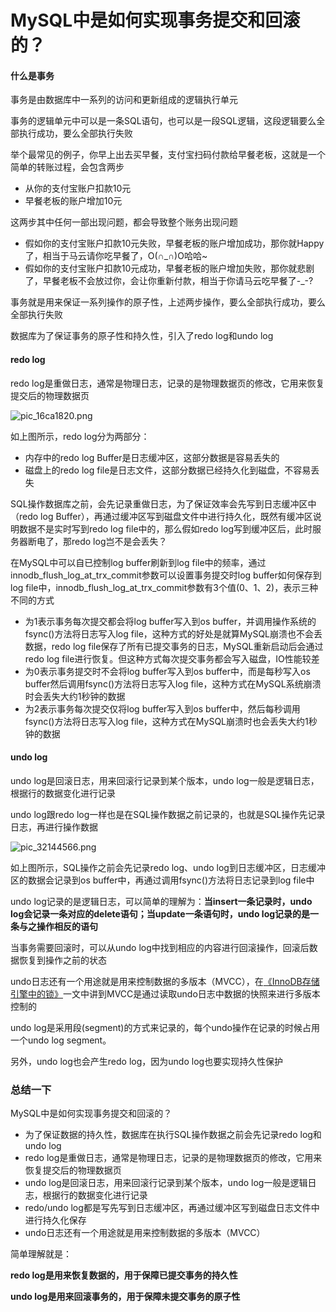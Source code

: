 # MySQL中是如何实现事务提交和回滚的？

#### 什么是事务

事务是由数据库中一系列的访问和更新组成的逻辑执行单元

事务的逻辑单元中可以是一条SQL语句，也可以是一段SQL逻辑，这段逻辑要么全部执行成功，要么全部执行失败

举个最常见的例子，你早上出去买早餐，支付宝扫码付款给早餐老板，这就是一个简单的转账过程，会包含两步

- 从你的支付宝账户扣款10元
- 早餐老板的账户增加10元

这两步其中任何一部出现问题，都会导致整个账务出现问题

- 假如你的支付宝账户扣款10元失败，早餐老板的账户增加成功，那你就Happy了，相当于马云请你吃早餐了，O(∩_∩)O哈哈~
- 假如你的支付宝账户扣款10元成功，早餐老板的账户增加失败，那你就悲剧了，早餐老板不会放过你，会让你重新付款，相当于你请马云吃早餐了-_-?

事务就是用来保证一系列操作的原子性，上述两步操作，要么全部执行成功，要么全部执行失败

数据库为了保证事务的原子性和持久性，引入了redo log和undo log

#### redo log

redo log是重做日志，通常是物理日志，记录的是物理数据页的修改，它用来恢复提交后的物理数据页

![pic_16ca1820.png](/Users/mbpzy/images/pic_16ca1820.png)

如上图所示，redo log分为两部分：

- 内存中的redo log Buffer是日志缓冲区，这部分数据是容易丢失的
- 磁盘上的redo log file是日志文件，这部分数据已经持久化到磁盘，不容易丢失

SQL操作数据库之前，会先记录重做日志，为了保证效率会先写到日志缓冲区中（redo log Buffer），再通过缓冲区写到磁盘文件中进行持久化，既然有缓冲区说明数据不是实时写到redo log file中的，那么假如redo log写到缓冲区后，此时服务器断电了，那redo log岂不是会丢失？

在MySQL中可以自已控制log buffer刷新到log file中的频率，通过innodb_flush_log_at_trx_commit参数可以设置事务提交时log buffer如何保存到log file中，innodb_flush_log_at_trx_commit参数有3个值(0、1、2)，表示三种不同的方式

- 为1表示事务每次提交都会将log buffer写入到os buffer，并调用操作系统的fsync()方法将日志写入log file，这种方式的好处是就算MySQL崩溃也不会丢数据，redo log file保存了所有已提交事务的日志，MySQL重新启动后会通过redo log file进行恢复。但这种方式每次提交事务都会写入磁盘，IO性能较差
- 为0表示事务提交时不会将log buffer写入到os buffer中，而是每秒写入os buffer然后调用fsync()方法将日志写入log file，这种方式在MySQL系统崩溃时会丢失大约1秒钟的数据
- 为2表示事务每次提交仅将log buffer写入到os buffer中，然后每秒调用fsync()方法将日志写入log file，这种方式在MySQL崩溃时也会丢失大约1秒钟的数据

#### undo log

undo log是回滚日志，用来回滚行记录到某个版本，undo log一般是逻辑日志，根据行的数据变化进行记录

undo log跟redo log一样也是在SQL操作数据之前记录的，也就是SQL操作先记录日志，再进行操作数据

![pic_32144566.png](/Users/mbpzy/images/pic_32144566.png)

如上图所示，SQL操作之前会先记录redo log、undo log到日志缓冲区，日志缓冲区的数据会记录到os buffer中，再通过调用fsync()方法将日志记录到log file中

undo log记录的是逻辑日志，可以简单的理解为：**当insert一条记录时，undo log会记录一条对应的delete语句；当update一条语句时，undo log记录的是一条与之操作相反的语句**

当事务需要回滚时，可以从undo log中找到相应的内容进行回滚操作，回滚后数据恢复到操作之前的状态

undo日志还有一个用途就是用来控制数据的多版本（MVCC），在[《InnoDB存储引擎中的锁》](https://blog.csdn.net/pzjtian/article/details/107372792)一文中讲到MVCC是通过读取undo日志中数据的快照来进行多版本控制的

undo log是采用段(segment)的方式来记录的，每个undo操作在记录的时候占用一个undo log segment。

另外，undo log也会产生redo log，因为undo log也要实现持久性保护

### 总结一下

MySQL中是如何实现事务提交和回滚的？

- 为了保证数据的持久性，数据库在执行SQL操作数据之前会先记录redo log和undo log
- redo log是重做日志，通常是物理日志，记录的是物理数据页的修改，它用来恢复提交后的物理数据页
- undo log是回滚日志，用来回滚行记录到某个版本，undo log一般是逻辑日志，根据行的数据变化进行记录
- redo/undo log都是写先写到日志缓冲区，再通过缓冲区写到磁盘日志文件中进行持久化保存
- undo日志还有一个用途就是用来控制数据的多版本（MVCC）

简单理解就是：

**redo log是用来恢复数据的，用于保障已提交事务的持久性**

**undo log是用来回滚事务的，用于保障未提交事务的原子性**